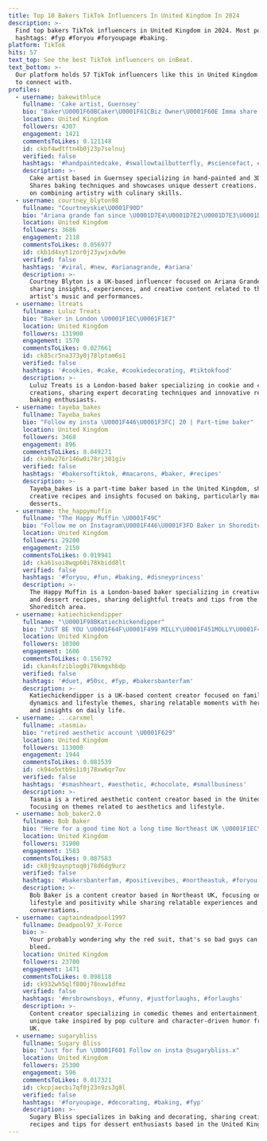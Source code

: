 ```yaml
---
title: Top 10 Bakers TikTok Influencers In United Kingdom In 2024
description: >-
  Find top bakers TikTok influencers in United Kingdom in 2024. Most popular
  hashtags: #fyp #foryou #foryoupage #baking.
platform: TikTok
hits: 57
text_top: See the best TikTok influencers on inBeat.
text_bottom: >-
  Our platform holds 57 TikTok influencers like this in United Kingdom for you
  to connect with.
profiles:
  - username: bakewithluce
    fullname: 'Cake artist, Guernsey'
    bio: "Baker\U0001F60BCaker\U0001F61CBiz Owner\U0001F60E Imma share a little JOY on here too \U0001F61C\U0001F64C\U0001F3FD \U0001F4CDGuernsey"
    location: United Kingdom
    followers: 4307
    engagement: 1421
    commentsToLikes: 0.121148
    id: ckbf4wdtftn4b0j23p7selnuj
    verified: false
    hashtags: '#handpaintedcake, #swallowtailbutterfly, #sciencefact, #3dcake'
    description: >-
      Cake artist based in Guernsey specializing in hand-painted and 3D cakes.
      Shares baking techniques and showcases unique dessert creations. Focused
      on combining artistry with culinary skills.
  - username: courtney_blyton98
    fullname: "Courtneyskie\U0001F90D"
    bio: "Ariana grande fan since \U0001D7E4\U0001D7E2\U0001D7E3\U0001D7E4 (\U0001D7E3\U0001D7E7/\U0001D7EB/\U0001D7E3\U0001D7EB) i saw Ariana BAKER\U0001F9C1"
    location: United Kingdom
    followers: 3686
    engagement: 2118
    commentsToLikes: 0.056977
    id: ckb1d4xyt1zor0j23ywjxdw9e
    verified: false
    hashtags: '#viral, #new, #arianagrande, #ariana'
    description: >-
      Courtney Blyton is a UK-based influencer focused on Ariana Grande fandom,
      sharing insights, experiences, and creative content related to the
      artist's music and performances.
  - username: ltreats
    fullname: Luluz Treats
    bio: "Baker in London \U0001F1EC\U0001F1E7"
    location: United Kingdom
    followers: 131900
    engagement: 1570
    commentsToLikes: 0.027661
    id: ck85cr5na373y0j78lptam6s1
    verified: false
    hashtags: '#cookies, #cake, #cookiedecorating, #tiktokfood'
    description: >-
      Luluz Treats is a London-based baker specializing in cookie and cake
      creations, sharing expert decorating techniques and innovative recipes for
      baking enthusiasts.
  - username: tayeba_bakes
    fullname: Tayeba_bakes
    bio: "Follow my insta \U0001F446\U0001F3FC| 20 | Part-time baker"
    location: United Kingdom
    followers: 3468
    engagement: 896
    commentsToLikes: 0.049271
    id: cka0w276r146w0i78rj301giv
    verified: false
    hashtags: '#bakersoftiktok, #macarons, #baker, #recipes'
    description: >-
      Tayeba_bakes is a part-time baker based in the United Kingdom, sharing
      creative recipes and insights focused on baking, particularly macarons and
      desserts.
  - username: the_happymuffin
    fullname: "The Happy Muffin \U0001F49C"
    bio: "Follow me on Instagram\U0001F446\U0001F3FD Baker in Shoreditch, London \U0001F920"
    location: United Kingdom
    followers: 29200
    engagement: 2150
    commentsToLikes: 0.019941
    id: cka61soi8wqp60i78kbidd8lt
    verified: false
    hashtags: '#foryou, #fun, #baking, #disneyprincess'
    description: >-
      The Happy Muffin is a London-based baker specializing in creative baking
      and dessert recipes, sharing delightful treats and tips from the vibrant
      Shoreditch area.
  - username: katiechickendipper
    fullname: "\U0001F98BKatiechickendipper"
    bio: "JUST BE YOU \U0001F64F\U0001F499 MILLY\U0001F451MOLLY\U0001F451 HERE 4 IT \U0001F60B\U0001F618 VICKY/BILL FAMILY #50sc"
    location: United Kingdom
    followers: 10300
    engagement: 1606
    commentsToLikes: 0.156792
    id: ckan4sfziblog0i78kmgxhbdp
    verified: false
    hashtags: '#duet, #50sc, #fyp, #bakersbanterfam'
    description: >-
      Katiechickendipper is a UK-based content creator focused on family
      dynamics and lifestyle themes, sharing relatable moments with her children
      and insights on daily life.
  - username: ...carxmel
    fullname: ✰tasmia✰
    bio: "retired aesthetic account \U0001F629"
    location: United Kingdom
    followers: 113000
    engagement: 1944
    commentsToLikes: 0.081539
    id: ck94o5xtb9s1i0j78xw6qr7ov
    verified: false
    hashtags: '#smashheart, #aesthetic, #chocolate, #smallbusiness'
    description: >-
      Tasmia is a retired aesthetic content creator based in the United Kingdom,
      focusing on themes related to aesthetics and lifestyle.
  - username: bob_baker2.0
    fullname: Bob Baker
    bio: "Here for a good time Not a long time Northeast UK \U0001F1EC\U0001F1E7 30years young \U0001F61C"
    location: United Kingdom
    followers: 31900
    engagement: 1583
    commentsToLikes: 0.087583
    id: ck8j9zaynptoq0j78d6dg9urz
    verified: false
    hashtags: '#bakersbanterfam, #positivevibes, #northeastuk, #foryou'
    description: >-
      Bob Baker is a content creator based in Northeast UK, focusing on
      lifestyle and positivity while sharing relatable experiences and engaging
      conversations.
  - username: captaindeadpool1997
    fullname: Deadpool97_X-Force
    bio: >-
      Your probably wondering why the red suit, that's so bad guys can't see me
      bleed.
    location: United Kingdom
    followers: 23700
    engagement: 1471
    commentsToLikes: 0.098118
    id: ck932wh5qlf880j78nxw1dfmz
    verified: false
    hashtags: '#mrsbrownsboys, #funny, #justforlaughs, #forlaughs'
    description: >-
      Content creator specializing in comedic themes and entertainment, with a
      unique take inspired by pop culture and character-driven humor from the
      UK.
  - username: sugarybliss
    fullname: Sugary Bliss
    bio: "Just for fun \U0001F601 Follow on insta @sugarybliss.x"
    location: United Kingdom
    followers: 25300
    engagement: 596
    commentsToLikes: 0.017321
    id: ckcpjaecbi7qf0j23n9zs3g8l
    verified: false
    hashtags: '#foryoupage, #decorating, #baking, #fyp'
    description: >-
      Sugary Bliss specializes in baking and decorating, sharing creative
      recipes and tips for dessert enthusiasts based in the United Kingdom.
---
```


